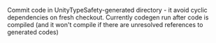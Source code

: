 ﻿Commit code in UnityTypeSafety-generated directory - it avoid cyclic dependencies on fresh checkout.
Currently codegen run after code is compiled (and it won't compile if there are unresolved references to generated codes)
